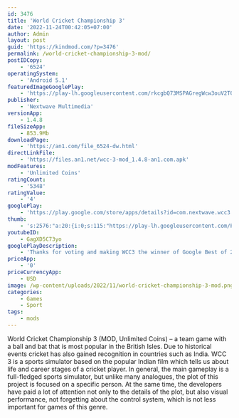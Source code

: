 ```yaml
---
id: 3476
title: 'World Cricket Championship 3'
date: '2022-11-24T00:42:05+07:00'
author: Admin
layout: post
guid: 'https://kindmod.com/?p=3476'
permalink: /world-cricket-championship-3-mod/
postIDCopy:
    - '6524'
operatingSystem:
    - 'Android 5.1'
featuredImageGooglePlay:
    - 'https://play-lh.googleusercontent.com/rkcgbQ73MSPAGregWcw3ouV2T0LumXFyL-YUrXB_s36QGptAMrQrv8YNkUzCoJdSPOA'
publisher:
    - 'Nextwave Multimedia'
versionApp:
    - 1.4.8
fileSizeApp:
    - 853.9Mb
downloadPage:
    - 'https://an1.com/file_6524-dw.html'
directLinkFile:
    - 'https://files.an1.net/wcc-3-mod_1.4.8-an1.com.apk'
modFeatures:
    - 'Unlimited Coins'
ratingCount:
    - '5348'
ratingValue:
    - '4'
googlePlay:
    - 'https://play.google.com/store/apps/details?id=com.nextwave.wcc3'
thumb:
    - 's:2576:"a:20:{i:0;s:115:"https://play-lh.googleusercontent.com/PqkW3ykPBzR07GGucQaPPN0WUFucP7Mto2UGodD8IatQhVKnRmuudCDmP2mw-yHpCSs=w526-h296";i:1;s:116:"https://play-lh.googleusercontent.com/PlAbQOnXnSfXnai2KtGLZUAfZuOEm_WidZ8iMdCEwTUVr-q2lCvLhlQ6wTqGdU66dggj=w526-h296";i:2;s:116:"https://play-lh.googleusercontent.com/8AiFk4djLmqjNfT4cpahkqK5fRld-p-Y5q7NKh83AyB-ouVw63sC3dhpzvaINWF4vM2K=w526-h296";i:3;s:114:"https://play-lh.googleusercontent.com/l1eFyFdS5BF5vkY6xk2zPVprehPTf0wWOSlsnidqHStyMc74RBjhJgtu6iKG7uDpFQ=w526-h296";i:4;s:114:"https://play-lh.googleusercontent.com/s1-zgjPqAM8YDMgOXb0bXJJheDOVQfA21srgzPl4IiFeL6kwNi0nBcBeVMwqbRYdYQ=w526-h296";i:5;s:115:"https://play-lh.googleusercontent.com/93Ee4vAR6qfS-81OZ_RoKfYI9IWNjsMxPWEyRjMDUmut-b7WorC6TD6vUJ7KUHOLNKc=w526-h296";i:6;s:115:"https://play-lh.googleusercontent.com/D-TyhknVFbqxIGPeHhBmA5oJzKbHUhshOKcA4xvO02yEK-OBKTndilLtK3wRdTW2vxM=w526-h296";i:7;s:114:"https://play-lh.googleusercontent.com/UcLOtE3bUUWRyJXKlRNN-qFdYYwAEpVaeIGmnp2fvtN_PKCVEHQQiZaA0qAphfCz_w=w526-h296";i:8;s:115:"https://play-lh.googleusercontent.com/L6okl7dOtEjN_VFX2llM1Fmx5Jys1_uBcKRMEzv62QxIrd_XRTTifm63kI8dZE7Pew4=w526-h296";i:9;s:115:"https://play-lh.googleusercontent.com/0v_3rjS9RIDXQvJm9sa4kgby3UMmx14MabVwF_rzA53raN8HAJmcrS2uVYOrwmmHl38=w526-h296";i:10;s:115:"https://play-lh.googleusercontent.com/18jC3NE2JnTv4Z0i7iN0sfAI1LCN9ZjFR5J8TJQXXqkMBFE56ueBff4pQCT7Ayoua7U=w526-h296";i:11;s:114:"https://play-lh.googleusercontent.com/TFQSpGzPXD13CSwy6m-3K1gHBbsizld76IxagpjT44Uo4vdfOMxrzsXD48AaNp0W_g=w526-h296";i:12;s:116:"https://play-lh.googleusercontent.com/dPHhiGYApjm2pKi3jA-MRgjPJXUdgDhK7-6WDpbamncJFjspZNg58v-9a2h_VDuKI0JF=w526-h296";i:13;s:115:"https://play-lh.googleusercontent.com/WgHr9Ss_j6PFIfoIS6HX8uNeYp5M8Rr4nwlW0k3nQ0p-ApSzGitjViGIiaYwLycPnOY=w526-h296";i:14;s:116:"https://play-lh.googleusercontent.com/u4qdJj-e-bQufSJVXdEpgHWOxrDUF1RgcCnMk_5beqznAMPME-RsC0J9L4RcdEmU5E9y=w526-h296";i:15;s:116:"https://play-lh.googleusercontent.com/V5Fu2Cd9rM7J8Lo9_vHzqL6xKsrmQXSU7ZH-u6I--c8SdiIjKtT_0aF4OgCR-QaL5Osw=w526-h296";i:16;s:114:"https://play-lh.googleusercontent.com/JoUYCRl8oDeNFg7zhA01_VS2fk8Qskk1DVMPKXBNwxeQC5DQyhRty33Fx6V_nAw1PQ=w526-h296";i:17;s:115:"https://play-lh.googleusercontent.com/---AT4FblNjIgoYl2cNEQzQ_9JfVaFOoafDojOBiZc2zRIFhRFQTB4znUtqK9xJUcmU=w526-h296";i:18;s:115:"https://play-lh.googleusercontent.com/SDJ8PxYlwxyz1JAk-3veftefcQMyVT5ds3Kw-SmK7apt-umRYrZDMqosXLUq-xzn5g4=w526-h296";i:19;s:114:"https://play-lh.googleusercontent.com/hQGsupvC8ib_3wZ7NVSPy9irmiZpZBtntuqFSS3l8sAMSHj1lbIX44nbWpRIsDl2Jw=w526-h296";}";'
youtubeID:
    - GagXD5C73yo
googlePlayDescription:
    - 'Thanks for voting and making WCC3 the winner of Google Best of 2020 - User''s Choice Award. WCC3 also won the Studio Game of the Year (IGDC, 2020). WCC3 is a next-gen sequel to World Cricket Championship 2 (WCC2). WCC3 is a realistic mobile cricket game with cutting-edge gameplay features, brand new controls, multiplayer features, professional commentary, exciting animations, real-time motion capture of professional cricketers, and advanced AI. We will constantly add new features and tweak WCC3 to give you an amazing, fully loaded mobile cricket game.'
priceApp:
    - '0'
priceCurrencyApp:
    - USD
image: /wp-content/uploads/2022/11/world-cricket-championship-3-mod.png
categories:
    - Games
    - Sport
tags:
    - mods
---
```


World Cricket Championship 3 (MOD, Unlimited Coins) – a team game with a ball and bat that is most popular in the British Isles. Due to historical events cricket has also gained recognition in countries such as India. WCC 3 is a sports simulator based on the popular Indian film which tells us about life and career stages of a cricket player. In general, the main gameplay is a full-fledged sports simulator, but unlike many analogues, the plot of this project is focused on a specific person. At the same time, the developers have paid a lot of attention not only to the details of the plot, but also visual performance, not forgetting about the control system, which is not less important for games of this genre.